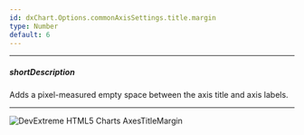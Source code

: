 ```yaml
---
id: dxChart.Options.commonAxisSettings.title.margin
type: Number
default: 6
---
```

---
##### shortDescription
Adds a pixel-measured empty space between the axis title and axis labels.

---
![DevExtreme HTML5 Charts AxesTitleMargin](/images/ChartJS/AxesTitleMargin.png)